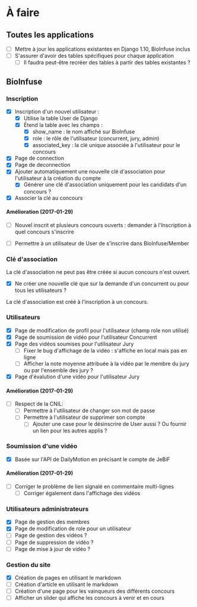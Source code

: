 # À faire

## Toutes les applications

* [ ] Mettre à jour les applications existantes en Django 1.10, BioInfuse inclus
* [ ] S'assurer d'avoir des tables spécifiques pour chaque application
  * [ ] Il faudra peut-être recréer des tables à partir des tables existantes ?

## BioInfuse

### Inscription

* [x] Inscription d'un nouvel utilisateur :
    * [x] Utilise la table User de Django
    * [x] Étend la table avec les champs :
        * [x] show_name : le nom affiché sur BioInfuse
        * [x] role : le rôle de l'utilisateur  (concurrent, jury, admin)
        * [x] associated_key : la clé unique associée à  l'utilisateur pour le concours
* [x] Page de connection
* [x] Page de deconnection
* [x] Ajouter automatiquement une nouvelle clé d'association pour l'utilisateur à la création du compte
  * [x] Générer une clé d'association uniquement pour les candidats d'un concours ?
* [x] Associer la clé au concours

#### Amélioration (2017-01-29)

* [ ] Nouvel inscrit et plusieurs concours ouverts : demander à l'Inscription à quel concours s'inscrire
* [ ] Permettre à un utilisateur de User de s'inscrire dans BioInfuse/Member


### Clé d'association

La clé d'association ne peut pas être créée si aucun concours n'est ouvert.

* [x] Ne créer une nouvelle clé que sur la demande d'un concurrent ou pour tous les
  utilisateurs ?

La clé d'association est créé à l'inscription à un concours.

### Utilisateurs

* [x] Page de modification de profil pour l'utilisateur (champ role non utilisé)
* [x] Page de soumission de vidéo pour l'utilisateur Concurrent
* [x] Page des vidéos soumises pour l'utilisateur Jury
  * [ ] Fixer le bug d'affichage de la vidéo : s'affiche en local mais pas en ligne
  * [ ] Afficher la note moyenne attribuée à la vidéo par le membre du jury ou par l'ensemble des jury ?
* [x] Page d'évalution d'une vidéo pour l'utilisateur Jury

#### Amélioration (2017-01-29)

* [ ] Respect de la CNIL:
  * [ ] Permettre à l'utilisateur de changer son mot de passe
  * [ ] Permettre à l'utilisateur de supprimer son compte
    * [ ] Ajouter une case pour le désinscrire de User aussi ? Ou fournir un lien pour les autres applis ?

### Soumission d'une vidéo

* [x] Basée sur l'API de DailyMotion en précisant le compte de JeBiF

#### Amélioration (2017-01-29)

* [ ] Corriger le problème de lien signalé en commentaire multi-lignes
  * [ ] Corriger également dans l'affichage des vidéos

### Utilisateurs administrateurs

* [x] Page de gestion des membres
* [x] Page de modification de role pour un utilisateur
* [ ] Page de gestion des vidéos ?
* [ ] Page de suppression de vidéo ?
* [ ] Page de mise à jour de vidéo ?

### Gestion du site

* [x] Création de pages en utilisant le markdown
* [ ] Création d'article en utilisant le markdown
* [ ] Création d'une page pour les vainqueurs des différents concours
* [ ] Afficher un slider qui affiche les concours à venir et en cours
